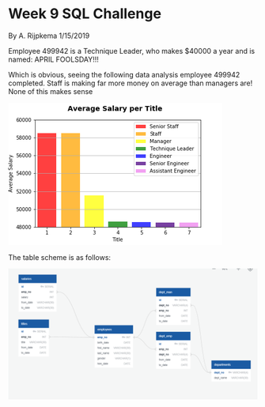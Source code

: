# Week 9 SQL Challenge
By A. Rijpkema 1/15/2019

Employee 499942 is a Technique Leader, who makes $40000 a year and is named: APRIL FOOLSDAY!!!

Which is obvious, seeing the following data analysis employee 499942 completed.
Staff is making far more money on average than managers are! None of this makes sense

![Avg_Sal.png](EmployeeSQL/Avg_Sal.png)

The table scheme is as follows:

![ERD.png](EmployeeSQL/ERD.png)



